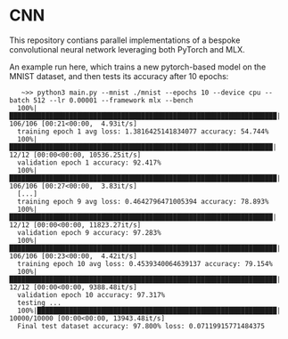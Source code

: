 # CNN

This repository contians parallel implementations of a bespoke convolutional neural network leveraging both PyTorch and MLX. 

An example run here, which trains a new pytorch-based model on the MNIST dataset, and then tests its accuracy after 10 epochs:
```
   ~>> python3 main.py --mnist ./mnist --epochs 10 --device cpu --batch 512 --lr 0.00001 --framework mlx --bench
  100%|███████████████████████████████████████████████████████████████████| 106/106 [00:21<00:00,  4.93it/s]
  training epoch 1 avg loss: 1.3816425141834077 accuracy: 54.744%
  100%|██████████████████████████████████████████████████████████████████| 12/12 [00:00<00:00, 10536.25it/s]
  validation epoch 1 accuracy: 92.417%
  100%|███████████████████████████████████████████████████████████████████| 106/106 [00:27<00:00,  3.83it/s]
  [...]
  training epoch 9 avg loss: 0.4642796471005394 accuracy: 78.893%
  100%|██████████████████████████████████████████████████████████████████| 12/12 [00:00<00:00, 11823.27it/s]
  validation epoch 9 accuracy: 97.283%
  100%|███████████████████████████████████████████████████████████████████| 106/106 [00:23<00:00,  4.42it/s]
  training epoch 10 avg loss: 0.4539340064639137 accuracy: 79.154%
  100%|███████████████████████████████████████████████████████████████████| 12/12 [00:00<00:00, 9388.48it/s]
  validation epoch 10 accuracy: 97.317%
  testing ...
  100%|████████████████████████████████████████████████████████████| 10000/10000 [00:00<00:00, 13943.48it/s]
  Final test dataset accuracy: 97.800% loss: 0.07119915771484375
```
